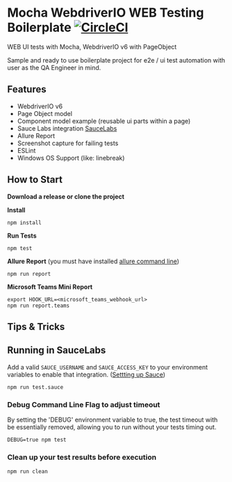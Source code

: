 Mocha WebdriverIO WEB Testing Boilerplate [![CircleCI](https://circleci.com/gh/serhatbolsu/webdriverio-mocha-uiautomation-boiler.svg?style=svg)](https://circleci.com/gh/serhatbolsu/webdriverio-mocha-uiautomation-boiler)
====================
WEB UI tests with Mocha, WebdriverIO v6 with PageObject

Sample and ready to use boilerplate project for e2e / ui test automation with user as the QA Engineer in mind. 

## Features
- WebdriverIO v6
- Page Object model
- Component model example (reusable ui parts within a page)
- Sauce Labs integration [SauceLabs](https://saucelabs.com/)
- Allure Report
- Screenshot capture for failing tests
- ESLint
- Windows OS Support (like: linebreak)

## How to Start

**Download a release or clone the project**

**Install**

```npm install```

**Run Tests**

```npm test```

**Allure Report**
(you must have installed [allure command line](https://docs.qameta.io/allure/#_get_started))

```npm run report```

**Microsoft Teams Mini Report**

```
export HOOK_URL=<microsoft_teams_webhook_url>
npm run report.teams
```

## Tips & Tricks
## Running in SauceLabs
Add a valid `SAUCE_USERNAME` and `SAUCE_ACCESS_KEY` to your environment variables to enable that integration.
([Settting up Sauce](http://webdriver.io/guide/usage/cloudservices.html#Sauce-Labs))

`npm run test.sauce`

### Debug Command Line Flag to adjust timeout

By setting the 'DEBUG' environment variable to true, the test timeout with be essentially removed, 
allowing you to run without your tests timing out. 

`DEBUG=true npm test`
### Clean up your test results before execution

`npm run clean`
